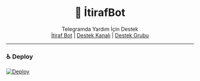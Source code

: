 <div align="center">
  <h1>💌 İtirafBot</h1>
</div>
<p align="center">
    Telegramda Yardım İçin Destek 
    <br>
        <a href="https://t.me/itiraftelegramBot">İtiraf Bot</a> |
        <a href="https://t.me/SohbetDestek">Destek Kanalı</a> |
        <a href="https://t.me/Botdestekgrubu">Destek Grubu</a>
    <br>
</p>

----
### ♿ Deploy
[![Deploy](https://www.herokucdn.com/deploy/button.svg)](https://heroku.com/deploy?template=https://github.com/Iregullar/EtirafBot-RoBotlarimTg)



